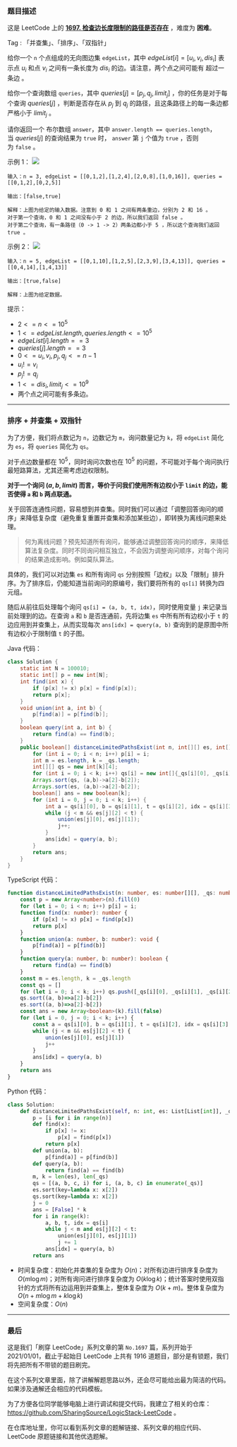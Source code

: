 ### 题目描述

这是 LeetCode 上的 **[1697. 检查边长度限制的路径是否存在](https://acoier.com/2022/12/14/1697.%20%E6%A3%80%E6%9F%A5%E8%BE%B9%E9%95%BF%E5%BA%A6%E9%99%90%E5%88%B6%E7%9A%84%E8%B7%AF%E5%BE%84%E6%98%AF%E5%90%A6%E5%AD%98%E5%9C%A8%EF%BC%88%E5%9B%B0%E9%9A%BE%EF%BC%89/)** ，难度为 **困难**。

Tag : 「并查集」、「排序」、「双指针」



给你一个 `n` 个点组成的无向图边集 `edgeList`，其中 $edgeList[i] = [u_i, v_i, dis_i]$ 表示点 $u_i$ 和点 $v_i$ 之间有一条长度为 $dis_i$ 的边。请注意，两个点之间可能有 超过一条边 。

给你一个查询数组 `queries`，其中 $queries[j] = [p_j, q_j, limit_j]$ ，你的任务是对于每个查询 $queries[j]$ ，判断是否存在从 $p_j$ 到 $q_j$ 的路径，且这条路径上的每一条边都 严格小于 $limit_j$ 。

请你返回一个 布尔数组 `answer`，其中 `answer.length == queries.length`，当 $queries[j]$ 的查询结果为 `true` 时， `answer` 第 `j` 个值为 `true` ，否则为 `false` 。

示例 1：
![](https://assets.leetcode-cn.com/aliyun-lc-upload/uploads/2020/12/19/h.png)
```
输入：n = 3, edgeList = [[0,1,2],[1,2,4],[2,0,8],[1,0,16]], queries = [[0,1,2],[0,2,5]]

输出：[false,true]

解释：上图为给定的输入数据。注意到 0 和 1 之间有两条重边，分别为 2 和 16 。
对于第一个查询，0 和 1 之间没有小于 2 的边，所以我们返回 false 。
对于第二个查询，有一条路径（0 -> 1 -> 2）两条边都小于 5 ，所以这个查询我们返回 true 。
```
示例 2：
![](https://assets.leetcode-cn.com/aliyun-lc-upload/uploads/2020/12/19/q.png)
```
输入：n = 5, edgeList = [[0,1,10],[1,2,5],[2,3,9],[3,4,13]], queries = [[0,4,14],[1,4,13]]

输出：[true,false]

解释：上图为给定数据。
```

提示：
* $2 <= n <= 10^5$
* $1 <= edgeList.length, queries.length <= 10^5$
* $edgeList[i].length == 3$
* $queries[j].length == 3$
* $0 <= u_i, v_i, p_j, q_j <= n - 1$
* $u_i != v_i$
* $p_j != q_j$
* $1 <= dis_i, limit_j <= 10^9$
* 两个点之间可能有多条边。

---

### 排序 + 并查集 + 双指针

为了方便，我们将点数记为 `n`，边数记为 `m`，询问数量记为 `k`，将 `edgeList` 简化为 `es`，将 `queries` 简化为 `qs`。

对于点边数量都在 $10^5$，同时询问次数也在 $10^5$ 的问题，不可能对于每个询问执行最短路算法，尤其还需考虑边权限制。

**对于一个询问 $(a, b, limit)$ 而言，等价于问我们使用所有边权小于 `limit` 的边，能否使得 `a` 和 `b` 两点联通。**

关于回答连通性问题，容易想到并查集。同时我们可以通过「调整回答询问的顺序」来降低复杂度（避免重复重置并查集和添加某些边），即转换为离线问题来处理。

> 何为离线问题？预先知道所有询问，能够通过调整回答询问的顺序，来降低算法复杂度。同时不同询问相互独立，不会因为调整询问顺序，对每个询问的结果造成影响。例如莫队算法。

具体的，我们可以对边集 `es` 和所有询问 `qs` 分别按照「边权」以及「限制」排升序。为了排序后，仍能知道当前询问的原编号，我们要将所有的 `qs[i]` 转换为四元组。

随后从前往后处理每个询问 `qs[i] = (a, b, t, idx)`，同时使用变量 `j` 来记录当前处理到的边。在查询 `a` 和 `b` 是否连通前，先将边集 `es` 中所有所有边权小于 `t` 的边应用到并查集上，从而实现每次 `ans[idx] = query(a, b)` 查询到的是原图中所有边权小于限制值 `t` 的子图。

Java 代码：
```Java 
class Solution {
    static int N = 100010;
    static int[] p = new int[N];
    int find(int x) {
        if (p[x] != x) p[x] = find(p[x]);
        return p[x];
    }
    void union(int a, int b) {
        p[find(a)] = p[find(b)];
    }
    boolean query(int a, int b) {
        return find(a) == find(b);
    }
    public boolean[] distanceLimitedPathsExist(int n, int[][] es, int[][] _qs) {
        for (int i = 0; i < n; i++) p[i] = i;
        int m = es.length, k = _qs.length;
        int[][] qs = new int[k][4];
        for (int i = 0; i < k; i++) qs[i] = new int[]{_qs[i][0], _qs[i][1], _qs[i][2], i};
        Arrays.sort(qs, (a,b)->a[2]-b[2]);
        Arrays.sort(es, (a,b)->a[2]-b[2]);
        boolean[] ans = new boolean[k];
        for (int i = 0, j = 0; i < k; i++) {
            int a = qs[i][0], b = qs[i][1], t = qs[i][2], idx = qs[i][3];
            while (j < m && es[j][2] < t) {
                union(es[j][0], es[j][1]);
                j++;
            }
            ans[idx] = query(a, b);
        }
        return ans;
    }
}
```
TypeScript 代码：
```TypeScript 
function distanceLimitedPathsExist(n: number, es: number[][], _qs: number[][]): boolean[] {
    const p = new Array<number>(n).fill(0)
    for (let i = 0; i < n; i++) p[i] = i;
    function find(x: number): number {
        if (p[x] != x) p[x] = find(p[x])
        return p[x]
    }
    function union(a: number, b: number): void {
        p[find(a)] = p[find(b)]
    }
    function query(a: number, b: number): boolean {
        return find(a) == find(b)
    }
    const m = es.length, k = _qs.length
    const qs = []
    for (let i = 0; i < k; i++) qs.push([_qs[i][0], _qs[i][1], _qs[i][2], i])
    qs.sort((a, b)=>a[2]-b[2])
    es.sort((a, b)=>a[2]-b[2])
    const ans = new Array<boolean>(k).fill(false)
    for (let i = 0, j = 0; i < k; i++) {
        const a = qs[i][0], b = qs[i][1], t = qs[i][2], idx = qs[i][3]
        while (j < m && es[j][2] < t) {
            union(es[j][0], es[j][1])
            j++
        }
        ans[idx] = query(a, b)
    }
    return ans
}
```
Python 代码：
```Python
class Solution:
    def distanceLimitedPathsExist(self, n: int, es: List[List[int]], _qs: List[List[int]]) -> List[bool]:
        p = [i for i in range(n)]
        def find(x):
            if p[x] != x:
                p[x] = find(p[x])
            return p[x]
        def union(a, b):
            p[find(a)] = p[find(b)]
        def query(a, b):
            return find(a) == find(b)
        m, k = len(es), len(_qs)
        qs = [(a, b, c, i) for i, (a, b, c) in enumerate(_qs)]
        es.sort(key=lambda x: x[2])
        qs.sort(key=lambda x: x[2])
        j = 0
        ans = [False] * k
        for i in range(k):
            a, b, t, idx = qs[i]
            while j < m and es[j][2] < t:
                union(es[j][0], es[j][1])
                j += 1
            ans[idx] = query(a, b)
        return ans
```
* 时间复杂度：初始化并查集的复杂度为 $O(n)$；对所有边进行排序复杂度为 $O(m\log{m})$；对所有询问进行排序复杂度为 $O(k\log{k})$；统计答案时使用双指针的方式将所有边运用到并查集上，整体复杂度为 $O(k + m)$。整体复杂度为 $O(n + m\log{m} + k\log{k})$
* 空间复杂度：$O(n)$

---

### 最后

这是我们「刷穿 LeetCode」系列文章的第 `No.1697` 篇，系列开始于 2021/01/01，截止于起始日 LeetCode 上共有 1916 道题目，部分是有锁题，我们将先把所有不带锁的题目刷完。

在这个系列文章里面，除了讲解解题思路以外，还会尽可能给出最为简洁的代码。如果涉及通解还会相应的代码模板。

为了方便各位同学能够电脑上进行调试和提交代码，我建立了相关的仓库：https://github.com/SharingSource/LogicStack-LeetCode 。

在仓库地址里，你可以看到系列文章的题解链接、系列文章的相应代码、LeetCode 原题链接和其他优选题解。

